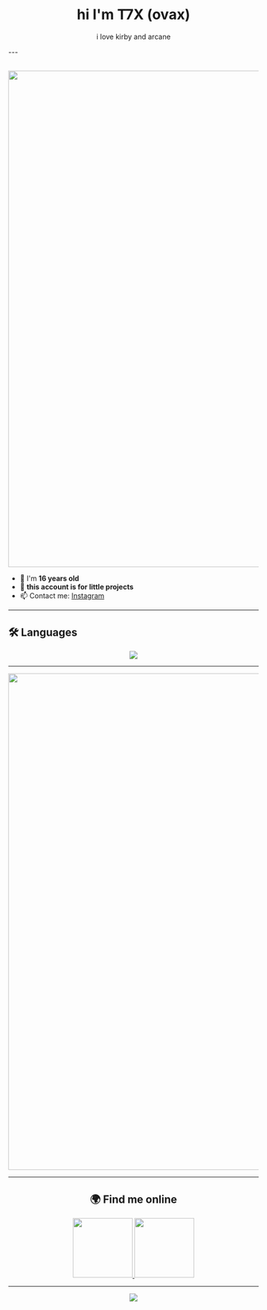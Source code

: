 <h1 align="center">hi I'm T7X (ovax)</h1>
<p align="center">i love kirby and arcane</p>
---

## 
<p align="center">
  <img src="https://github.com/kirbix-dev/test/blob/main/Cut%20duration%20of%20animated%20GIF.gif"width="1000"/>
</p>

- 🎉 I'm **16 years old**
- 🌷 **this account is for little projects**
- 📫 Contact me: [Instagram](https://instagram.com/banaxou)

---

## 🛠️ Languages

<p align="center">
  <img src="https://skillicons.dev/icons?i=javascript,html,css,python"/>
</p>

---

<p align="center">
  <img src="https://i.pinimg.com/originals/6a/cd/07/6acd0780a4c693b2cf8da52b5c44b18e.gif"width="1000"/>
</p>

---

<h2 align="center">🌍 Find me online</h2>
<p align="center">
  <a href="https://instagram.com/banaxou" target="_blank">
    <img src="https://raw.githubusercontent.com/rahuldkjain/github-profile-readme-generator/master/src/images/icons/Social/instagram.svg"height="120" width="120"/>
  </a>
  <a href="https://github.com/banaxou" target="_blank">
    <img src="https://raw.githubusercontent.com/rahuldkjain/github-profile-readme-generator/master/src/images/icons/Social/github.svg"height="120" width="120"/>
  </a>
</p>

---

<p align="center">
  <img src="https://media.tenor.com/DLUGvl-t2QoAAAAi/kirby.gif"/>
</p>
